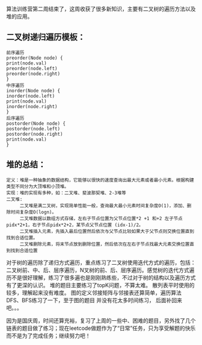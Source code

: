 
算法训练营第二周结束了，这周收获了很多新知识，主要有二叉树的遍历方法以及堆的应用。

## 二叉树递归遍历模板：
	前序遍历 
	preorder(Node node) {
    print(node.val)
    preorder(node.left)
    preorder(node.right)    
	}
	中序遍历
	inorder(Node node) {
    inorder(node.left)
    print(node.val)
    inorder(node.right)    
	}
	后序遍历
	postorder(Node node) {
    postorder(node.left)
    postorder(node.right)  
    print(node.val)  
	}

## 堆的总结：

	定义：堆是一种抽象的数据结构，它能够以很快的速度查询出最大元素或者最小元素。根据构建类型不同分为大顶堆和小顶堆。
	实现：堆的实现有多种，如：二叉堆、斐波那契堆、2-3堆等
	二叉堆:
	     二叉堆是满二叉树，实现简单性能一般，查询最大最小元素时间复杂度O(1)，添加、删除时间复杂度O(logn)。
	     二叉堆数据以数组方式存储，左右子节点位置为父节点位置*2 +1 和+2 左子节点pidx*2+1，右子节点pidx*2+2，某节点父节点位置 (idx-1)/2。
	     二叉堆插入元素，先插入最后位置然后依次与父节点比较如果大于父节点则交换位置直到找到合适位置。
	     二叉堆删除元素，将末节点放到删除位置，然后依次在左右子节点找最大元素交换位置直到找到合适位置

对于树的遍历除了递归方式遍历，重点练习了二叉树使用迭代方式的遍历，包括：二叉树前、中、后、层序遍历，N叉树的前、后、层序遍历。感觉树的迭代方式遍历不是很好理解，练习了很多遍也是刚刚熟练些，不过对于树的结构以及遍历方式有了更深的认识。
堆的题目主要练习了topK问题，不算太难。
散列表平时使用的较多，理解起来没有难度。
图的定义邻接矩阵与邻接表还算简单，遍历算法DFS、BFS练习了一下，至于图的题目 并没有花太多时间练习， 后面补回来吧。。。

因为是国庆周，时间还算充裕，复习了上周的一些中、困难的题目，另外找了几个链表的题目做了练习；现在leetcode做题作为了“日常”任务，只为享受解题的快乐而不是为了完成任务；继续努力吧！
